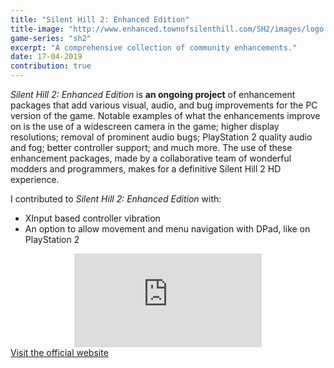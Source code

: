 ```yaml
---
title: "Silent Hill 2: Enhanced Edition"
title-image: "http://www.enhanced.townofsilenthill.com/SH2/images/logo.svg"
game-series: "sh2"
excerpt: "A comprehensive collection of community enhancements."
date: 17-04-2019
contribution: true
---
```


*Silent Hill 2: Enhanced Edition* is **an ongoing project** of enhancement packages that add various visual, audio, and bug improvements for the PC version of the game.
Notable examples of what the enhancements improve on is the use of a widescreen camera in the game; higher display resolutions; removal of prominent audio bugs;
PlayStation 2 quality audio and fog; better controller support; and much more. The use of these enhancement packages, made by a collaborative team of wonderful modders and programmers,
makes for a definitive Silent Hill 2 HD experience.

I contributed to *Silent Hill 2: Enhanced Edition* with:
- XInput based controller vibration
- An option to allow movement and menu navigation with DPad, like on PlayStation 2

<div align="center" class="video-container">
<iframe src="https://www.youtube.com/embed/6v1USVhtfjQ" frameborder="0" allowfullscreen></iframe>
</div>

<div class="container">
<div class="row form-group"><a href="http://www.enhanced.townofsilenthill.com/SH2/" class="btn btn-primary btn-lg" role="button">Visit the official website</a></div>
</div>